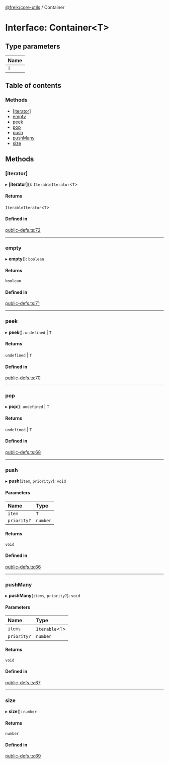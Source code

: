 [@freik/core-utils](../README.md) / Container

# Interface: Container<T\>

## Type parameters

| Name |
| :--- |
| `T`  |

## Table of contents

### Methods

- [[iterator]](Container.md#[iterator])
- [empty](Container.md#empty)
- [peek](Container.md#peek)
- [pop](Container.md#pop)
- [push](Container.md#push)
- [pushMany](Container.md#pushmany)
- [size](Container.md#size)

## Methods

### [iterator]

▸ **[iterator]**(): `IterableIterator`<`T`\>

#### Returns

`IterableIterator`<`T`\>

#### Defined in

[public-defs.ts:72](https://github.com/kevinfrei/core-utils/blob/650e237/src/public-defs.ts#L72)

---

### empty

▸ **empty**(): `boolean`

#### Returns

`boolean`

#### Defined in

[public-defs.ts:71](https://github.com/kevinfrei/core-utils/blob/650e237/src/public-defs.ts#L71)

---

### peek

▸ **peek**(): `undefined` \| `T`

#### Returns

`undefined` \| `T`

#### Defined in

[public-defs.ts:70](https://github.com/kevinfrei/core-utils/blob/650e237/src/public-defs.ts#L70)

---

### pop

▸ **pop**(): `undefined` \| `T`

#### Returns

`undefined` \| `T`

#### Defined in

[public-defs.ts:68](https://github.com/kevinfrei/core-utils/blob/650e237/src/public-defs.ts#L68)

---

### push

▸ **push**(`item`, `priority?`): `void`

#### Parameters

| Name        | Type     |
| :---------- | :------- |
| `item`      | `T`      |
| `priority?` | `number` |

#### Returns

`void`

#### Defined in

[public-defs.ts:66](https://github.com/kevinfrei/core-utils/blob/650e237/src/public-defs.ts#L66)

---

### pushMany

▸ **pushMany**(`items`, `priority?`): `void`

#### Parameters

| Name        | Type             |
| :---------- | :--------------- |
| `items`     | `Iterable`<`T`\> |
| `priority?` | `number`         |

#### Returns

`void`

#### Defined in

[public-defs.ts:67](https://github.com/kevinfrei/core-utils/blob/650e237/src/public-defs.ts#L67)

---

### size

▸ **size**(): `number`

#### Returns

`number`

#### Defined in

[public-defs.ts:69](https://github.com/kevinfrei/core-utils/blob/650e237/src/public-defs.ts#L69)
